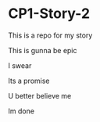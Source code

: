 # CP1-Story-2


This is a repo for my story

This is gunna be epic

I swear

Its a promise 

U better believe me 

Im done
